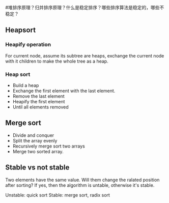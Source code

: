 #堆排序原理？归并排序原理？什么是稳定排序？哪些排序算法是稳定的，哪些不稳定？

## Heapsort

### Heapify operation
For current node, assume its subtree are heaps, exchange the current node with it children to make the whole tree as a heap.

### Heap sort

- Build a heap
- Exchange the first element with the last element.
- Remove the last element
- Heapify the first element
- Until all elements removed

## Merge sort

- Divide and conquer
- Split the array evenly
- Recursively merge sort two arrays
- Merge two sorted array.

## Stable vs not stable

Two elements have the same value. Will them change the ralated position after sorting? If yes, then the algorithm is untable, otherwise it's stable.

Unstable: quick sort
Stable: merge sort, radix sort
